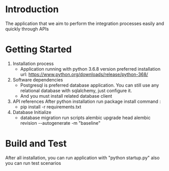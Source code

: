# Introduction 
The application that we aim to perform the integration processes easily and quickly through APIs

# Getting Started

1.	Installation process
    -  Application running with python 3.6.8 version preferred installation url:
    https://www.python.org/downloads/release/python-368/    
2.	Software dependencies
    - Postgresql is preferred database application. You can still use any relational database with sqlalchemy, just configure it.
    - And you must install related database client
3.	API references
    After python installation run package install command :
    -   pip install -r requirements.txt 
4. Database Initialize
    -   database migration run scripts
        alembic upgrade head
alembic revision --autogenerate -m "baseline"

# Build and Test
After all installation, you can run application with "python startup.py" also you can run test scenarios  

